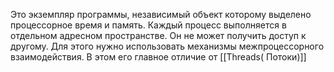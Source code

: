 Это экземпляр программы, независимый объект которому выделено процессорное время и память. Каждый процесс выполняется в отдельном адресном пространстве. Он не может получить доступ к другому. Для этого нужно использовать механизмы межпроцессорного взаимодействия. В этом его главное отличие от [[Threads( Потоки)]]